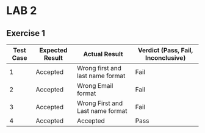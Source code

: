 # LAB 2
## Exercise 1
| Test Case | Expected Result | Actual Result | Verdict (Pass, Fail, Inconclusive) |
| ------------- | ------------- | ----------- | ---------------------------------- |
| 1 | Accepted  | Wrong first and last name format | Fail |
| 2 | Accepted  | Wrong Email format | Fail |
| 3 | Accepted  | Wrong First and Last name format | Fail|
| 4 | Accepted  | Accepted | Pass |
